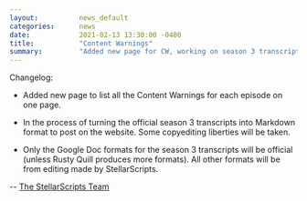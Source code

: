 ```yaml
---
layout:          news_default
categories:      news
date:            2021-02-13 13:30:00 -0400
title:           "Content Warnings"
summary:         "Added new page for CW, working on season 3 transcripts"
---
```


Changelog:

* Added new page to list all the Content Warnings for each episode on one page.

* In the process of turning the official season 3 transcripts into Markdown format to post on the website. Some copyediting liberties will be taken.

* Only the Google Doc formats for the season 3 transcripts will be official (unless Rusty Quill produces more formats). All other formats will be from editing made by StellarScripts.

-- [The StellarScripts Team](https://stellarscripts.tumblr.com/)
